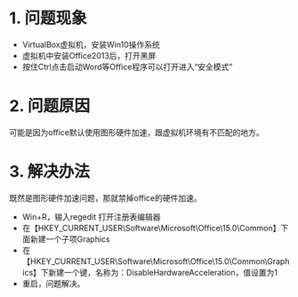 # 1. 问题现象
- VirtualBox虚拟机，安装Win10操作系统
- 虚拟机中安装Office2013后，打开黑屏
- 按住Ctrl点击启动Word等Office程序可以打开进入“安全模式”

# 2. 问题原因
可能是因为office默认使用图形硬件加速，跟虚拟机环境有不匹配的地方。

# 3. 解决办法
既然是图形硬件加速问题，那就禁掉office的硬件加速。

- Win+R，输入regedit 打开注册表编辑器
- 在【HKEY_CURRENT_USER\Software\Microsoft\Office\15.0\Common】下面新建一个子项Graphics
- 在【HKEY_CURRENT_USER\Software\Microsoft\Office\15.0\Common\Graphics】下新建一个键，名称为：DisableHardwareAcceleration，值设置为1
- 重启，问题解决。
